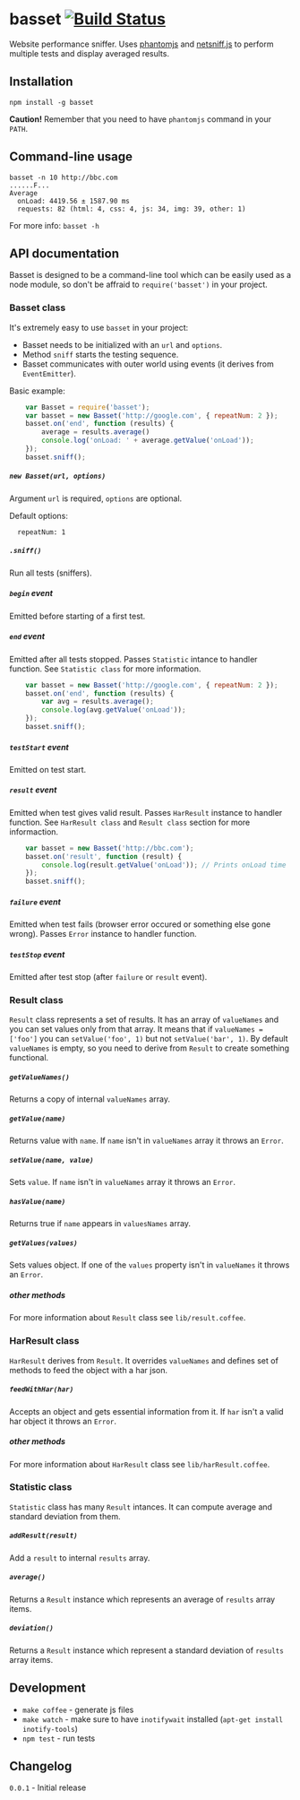 # basset [![Build Status](https://secure.travis-ci.org/pwlmaciejewski/basset.png?branch=master)](http://travis-ci.org/pwlmaciejewski/basset)

Website performance sniffer.
Uses [phantomjs](http://phantomjs.org/) and
[netsniff.js](https://github.com/ariya/phantomjs/blob/master/examples/netsniff.js)
to perform multiple tests and display averaged results.

## Installation

```
npm install -g basset
```

**Caution!** Remember that you need to have `phantomjs` command in your `PATH`.

## Command-line usage

```
basset -n 10 http://bbc.com
......F...
Average
  onLoad: 4419.56 ± 1587.90 ms
  requests: 82 (html: 4, css: 4, js: 34, img: 39, other: 1)
```

For more info: `basset -h`

## API documentation

Basset is designed to be a command-line tool which can be easily
used as a node module, so don't be affraid to `require('basset')` in your project.

### Basset class

It's extremely easy to use `basset` in your project:

* Basset needs to be initialized with an `url` and `options`.
* Method `sniff` starts the testing sequence.
* Basset communicates with outer world using events (it derives from `EventEmitter`).

Basic example:

```javascript
	var Basset = require('basset');
	var basset = new Basset('http://google.com', { repeatNum: 2 });
	basset.on('end', function (results) {
		average = results.average()
		console.log('onLoad: ' + average.getValue('onLoad'));
	});
	basset.sniff();
```

##### `new Basset(url, options)`

Argument `url` is required, `options` are optional.

Default options:

```
  repeatNum: 1
```

##### `.sniff()`

Run all tests (sniffers).

##### `begin` event

Emitted before starting of a first test.

##### `end` event

Emitted after all tests stopped. Passes `Statistic` intance to handler function.
See `Statistic class` for more information.

```javascript
	var basset = new Basset('http://google.com', { repeatNum: 2 });
	basset.on('end', function (results) {
		var avg = results.average();
		console.log(avg.getValue('onLoad'));
	});
	basset.sniff();
```

##### `testStart` event

Emitted on test start.

##### `result` event

Emitted when test gives valid result. Passes `HarResult` instance to handler function.
See `HarResult class` and `Result class` section for more informaction.

```javascript
	var basset = new Basset('http://bbc.com');
	basset.on('result', function (result) {
		console.log(result.getValue('onLoad')); // Prints onLoad time
	});
	basset.sniff();
```

##### `failure` event

Emitted when test fails (browser error occured or something else gone wrong).
Passes `Error` instance to handler function.

##### `testStop` event

Emitted after test stop (after `failure` or `result` event).

### Result class

`Result` class represents a set of results. It has an array of `valueNames`
and you can set values only from that array. It means that if `valueNames = ['foo']`
you can `setValue('foo', 1)` but not `setValue('bar', 1)`. By default `valueNames` is empty,
so you need to derive from `Result` to create something functional.

##### `getValueNames()`

Returns a copy of internal `valueNames` array.

##### `getValue(name)`

Returns value with `name`. If `name` isn't in `valueNames` array it throws an `Error`.

##### `setValue(name, value)`

Sets `value`. If `name` isn't in `valueNames` array it throws an `Error`.

##### `hasValue(name)`

Returns true if `name` appears in `valuesNames` array.

##### `getValues(values)`

Sets values object. If one of the `values` property isn't in `valueNames` it throws an `Error`.

##### other methods

For more information about `Result` class see `lib/result.coffee`.

### HarResult class

`HarResult` derives from `Result`. It overrides `valueNames` and defines set of methods to
feed the object with a har json.

##### `feedWithHar(har)`

Accepts an object and gets essential information from it. If `har` isn't a valid
har object it throws an `Error`.

##### other methods

For more information about `HarResult` class see `lib/harResult.coffee`.

### Statistic class

`Statistic` class has many `Result` intances. It can compute average
and standard deviation from them.

##### `addResult(result)`

Add a `result` to internal `results` array.

##### `average()`

Returns a `Result` instance which represents an average of `results` array items.

##### `deviation()`

Returns a `Result` instance which represent a standard deviation of `results` array items.

## Development

* `make coffee` - generate js files
* `make watch` - make sure to have `inotifywait` installed (`apt-get install inotify-tools`)
* `npm test` - run tests

## Changelog

`0.0.1` - Initial release
